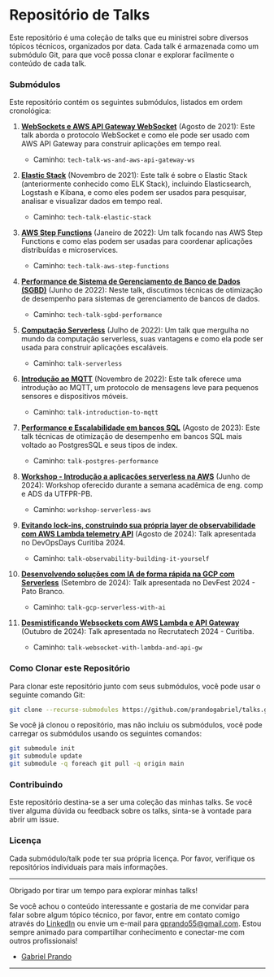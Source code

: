 # Repositório de Talks

Este repositório é uma coleção de talks que eu ministrei sobre diversos tópicos técnicos, organizados por data. Cada talk é armazenada como um submódulo Git, para que você possa clonar e explorar facilmente o conteúdo de cada talk.

### Submódulos

Este repositório contém os seguintes submódulos, listados em ordem cronológica:

1. **[WebSockets e AWS API Gateway WebSocket](https://github.com/prandogabriel/tech-talk-ws-and-aws-api-gateway-ws)** (Agosto de 2021): Este talk aborda o protocolo WebSocket e como ele pode ser usado com AWS API Gateway para construir aplicações em tempo real.
    - Caminho: `tech-talk-ws-and-aws-api-gateway-ws`
   
2. **[Elastic Stack](https://github.com/prandogabriel/tech-talk-elastic-stack)** (Novembro de 2021): Este talk é sobre o Elastic Stack (anteriormente conhecido como ELK Stack), incluindo Elasticsearch, Logstash e Kibana, e como eles podem ser usados para pesquisar, analisar e visualizar dados em tempo real.
    - Caminho: `tech-talk-elastic-stack`

3. **[AWS Step Functions](https://github.com/prandogabriel/tech-talk-aws-step-functions)** (Janeiro de 2022): Um talk focando nas AWS Step Functions e como elas podem ser usadas para coordenar aplicações distribuídas e microservices.
    - Caminho: `tech-talk-aws-step-functions`
   
4. **[Performance de Sistema de Gerenciamento de Banco de Dados (SGBD)](https://github.com/prandogabriel/tech-talk-sgbd-performance)** (Junho de 2022): Neste talk, discutimos técnicas de otimização de desempenho para sistemas de gerenciamento de bancos de dados.
    - Caminho: `tech-talk-sgbd-performance`
   
5. **[Computação Serverless](https://github.com/prandogabriel/talk-serverless)** (Julho de 2022): Um talk que mergulha no mundo da computação serverless, suas vantagens e como ela pode ser usada para construir aplicações escaláveis.
    - Caminho: `talk-serverless`
   
6. **[Introdução ao MQTT](https://github.com/prandogabriel/talk-introduction-to-mqtt)** (Novembro de 2022): Este talk oferece uma introdução ao MQTT, um protocolo de mensagens leve para pequenos sensores e dispositivos móveis.
    - Caminho: `talk-introduction-to-mqtt`
   
7. **[Performance e Escalabilidade em bancos SQL](https://github.com/prandogabriel/talk-postgres-performance)** (Agosto de 2023): Este talk técnicas de otimização de desempenho em bancos SQL mais voltado ao PostgresSQL e seus tipos de index.
    - Caminho: `talk-postgres-performance`
   
8. **[Workshop - Introdução a aplicações serverless na AWS](https://github.com/prandogabriel/workshop-serverless-aws)** (Junho de 2024): Workshop oferecido durante a semana acadêmica de eng. comp e ADS da UTFPR-PB.
    - Caminho: `workshop-serverless-aws`
   
9. **[Evitando lock-ins, construindo sua própria layer de observabilidade com AWS Lambda telemetry API](https://github.com/prandogabriel/talk-observability-building-it-yourself)** (Agosto de 2024): Talk apresentada no DevOpsDays Curitiba 2024.
    - Caminho: `talk-observability-building-it-yourself`

10. **[Desenvolvendo soluções com IA de forma rápida na GCP com Serverless](https://github.com/prandogabriel/talk-gcp-serverless-with-ai)** (Setembro de 2024): Talk apresentada no DevFest 2024 - Pato Branco.
    - Caminho: `talk-gcp-serverless-with-ai`

11. **[Desmistificando Websockets com AWS Lambda e API Gateway](https://github.com/prandogabriel/talk-websocket-with-lambda-and-api-gw)** (Outubro de 2024): Talk apresentada no Recrutatech 2024 - Curitiba.
    - Caminho: `talk-websocket-with-lambda-and-api-gw`

### Como Clonar este Repositório

Para clonar este repositório junto com seus submódulos, você pode usar o seguinte comando Git:

```sh
git clone --recurse-submodules https://github.com/prandogabriel/talks.git
```

Se você já clonou o repositório, mas não incluiu os submódulos, você pode carregar os submódulos usando os seguintes comandos:

```sh
git submodule init
git submodule update
git submodule -q foreach git pull -q origin main
```

### Contribuindo

Este repositório destina-se a ser uma coleção das minhas talks. Se você tiver alguma dúvida ou feedback sobre os talks, sinta-se à vontade para abrir um issue.

### Licença

Cada submódulo/talk pode ter sua própria licença. Por favor, verifique os repositórios individuais para mais informações.

---

Obrigado por tirar um tempo para explorar minhas talks!

Se você achou o conteúdo interessante e gostaria de me convidar para falar sobre algum tópico técnico, por favor, entre em contato comigo através do [LinkedIn](https://www.linkedin.com/in/prandogabriel/) ou envie um e-mail para gprando55@gmail.com. Estou sempre animado para compartilhar conhecimento e conectar-me com outros profissionais!

- [Gabriel Prando](https://www.linkedin.com/in/prandogabriel/)

---